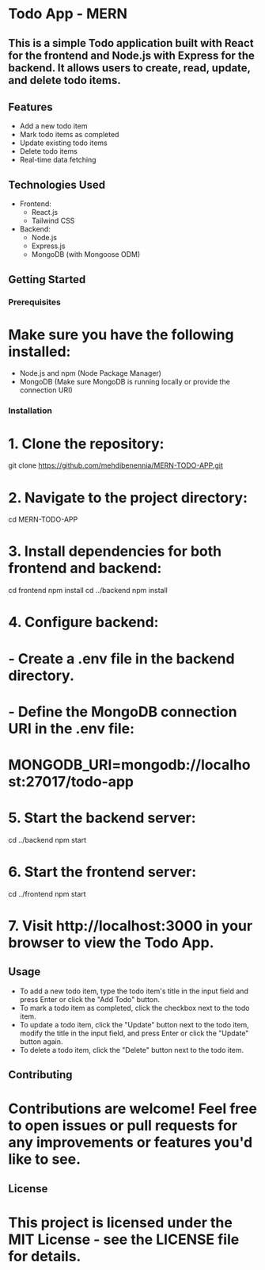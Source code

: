# Todo App - MERN

## This is a simple Todo application built with React for the frontend and Node.js with Express for the backend. It allows users to create, read, update, and delete todo items.

## Features

- Add a new todo item
- Mark todo items as completed
- Update existing todo items
- Delete todo items
- Real-time data fetching

## Technologies Used

- Frontend:
  - React.js
  - Tailwind CSS
- Backend:
  - Node.js
  - Express.js
  - MongoDB (with Mongoose ODM)

## Getting Started

### Prerequisites

# Make sure you have the following installed:
- Node.js and npm (Node Package Manager)
- MongoDB (Make sure MongoDB is running locally or provide the connection URI)

### Installation

# 1. Clone the repository:
git clone https://github.com/mehdibenennia/MERN-TODO-APP.git

# 2. Navigate to the project directory:
cd MERN-TODO-APP

# 3. Install dependencies for both frontend and backend:
cd frontend
npm install
cd ../backend
npm install

# 4. Configure backend:
# - Create a .env file in the backend directory.
# - Define the MongoDB connection URI in the .env file:
#   MONGODB_URI=mongodb://localhost:27017/todo-app

# 5. Start the backend server:
cd ../backend
npm start

# 6. Start the frontend server:
cd ../frontend
npm start

# 7. Visit http://localhost:3000 in your browser to view the Todo App.

## Usage

- To add a new todo item, type the todo item's title in the input field and press Enter or click the "Add Todo" button.
- To mark a todo item as completed, click the checkbox next to the todo item.
- To update a todo item, click the "Update" button next to the todo item, modify the title in the input field, and press Enter or click the "Update" button again.
- To delete a todo item, click the "Delete" button next to the todo item.

## Contributing

# Contributions are welcome! Feel free to open issues or pull requests for any improvements or features you'd like to see.

## License

# This project is licensed under the MIT License - see the LICENSE file for details.

